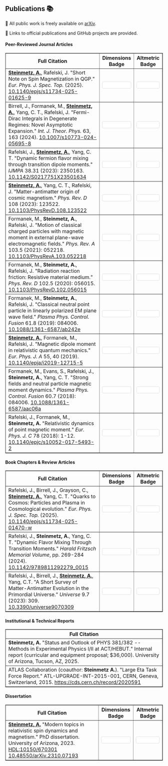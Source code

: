 ## Publications 📚

<style>
  /* Reusable container for badges */
  .badge-box {
    background-color: #ffffff;
    padding: 10px;
    border: 1px solid #ddd;
    border-radius: 4px;
    margin: 5px 0;
  }
</style>

<script>
  document.addEventListener("DOMContentLoaded", function(){
    // For Altmetric badges: inject common attributes into every element with the "donut-badge" class
    document.querySelectorAll(".donut-badge").forEach(function(el) {
      el.setAttribute("data-badge-type", "donut");
      el.setAttribute("data-badge-popover", "right");
      el.setAttribute("data-hide-no-mentions", "false");
    });
    
    // For Dimensions badges: inject common attributes into every element with the "small-dimensions-badge" class
    document.querySelectorAll(".small-dimensions-badge").forEach(function(el) {
      el.setAttribute("data-hide-zero-citations", "false");
      el.setAttribute("data-style", "small_circle");
      el.setAttribute("data-legend", "hover-left");
    });
  });
</script>

<script async src="https://badge.dimensions.ai/badge.js" charset="utf-8"></script>

<script type="text/javascript" src="https://d1bxh8uas1mnw7.cloudfront.net/assets/embed.js"></script>

<p>🔗 All public work is freely available on <a href="https://arxiv.org/a/steinmetz_a_1.html">arXiv</a>.</p>
<p>🔗 Links to official publications and GitHub projects are provided.</p>

<h4>Peer-Reviewed Journal Articles</h4>
<table border="1">
  <thead>
    <tr>
      <th>Full Citation</th>
      <th>Dimensions Badge</th>
      <th>Altmetric Badge</th>
    </tr>
  </thead>
  <tbody>
    <tr>
      <td>
        <strong><a href="https://github.com/ajsteinmetz/short-note-qgp">Steinmetz, A.</a></strong>, Rafelski, J. "Short Note on Spin Magnetization in QGP." <i>Eur. Phys. J. Spec. Top.</i> (2025). <a href="https://doi.org/10.1140/epjs/s11734-025-01625-9">10.1140/epjs/s11734-025-01625-9</a>
      </td>
      <td>
        <div class="badge-box">
          <span class="__dimensions_badge_embed__ small-dimensions-badge" data-doi="10.1140/epjs/s11734-025-01625-9"></span>
        </div>
      </td>
      <td>
        <div class="badge-box">
          <div class="altmetric-embed donut-badge" data-doi="10.1140/epjs/s11734-025-01625-9"></div>
        </div>
      </td>
    </tr>
    <tr>
      <td>
        Birrell, J., Formanek, M., <strong><a href="https://github.com/ajsteinmetz/fermi-distribution">Steinmetz, A.</a></strong>, Yang, C. T., Rafelski, J. "Fermi-Dirac Integrals in Degenerate Regimes: Novel Asymptotic Expansion." <i>Int. J. Theor. Phys.</i> 63, 163 (2024). <a href="https://doi.org/10.1007/s10773-024-05695-8">10.1007/s10773-024-05695-8</a>
      </td>
      <td>
        <div class="badge-box">
          <span class="__dimensions_badge_embed__ small-dimensions-badge" data-doi="10.1007/s10773-024-05695-8"></span>
        </div>
      </td>
      <td>
        <div class="badge-box">
          <div class="altmetric-embed donut-badge" data-doi="10.1007/s10773-024-05695-8"></div>
        </div>
      </td>
    </tr>
    <tr>
      <td>
        Rafelski, J., <strong><a href="https://github.com/ajsteinmetz/neutrino-transition-moments">Steinmetz, A.</a></strong>, Yang, C. T. "Dynamic fermion flavor mixing through transition dipole moments." <em>IJMPA</em> 38.31 (2023): 2350163. <a href="https://doi.org/10.1142/S0217751X23501634">10.1142/S0217751X23501634</a>
      </td>
      <td>
        <div class="badge-box">
          <span class="__dimensions_badge_embed__ small-dimensions-badge" data-doi="10.1142/S0217751X23501634"></span>
        </div>
      </td>
      <td>
        <div class="badge-box">
          <div class="altmetric-embed donut-badge" data-doi="10.1142/S0217751X23501634"></div>
        </div>
      </td>
    </tr>
    <tr>
      <td>
        <strong><a href="https://github.com/ajsteinmetz/plasma-partition">Steinmetz, A.</a></strong>, Yang, C. T., Rafelski, J. "Matter-antimatter origin of cosmic magnetism." <em>Phys. Rev. D</em> 108 (2023): 123522. <a href="https://doi.org/10.1103/PhysRevD.108.123522">10.1103/PhysRevD.108.123522</a>
      </td>
      <td>
        <div class="badge-box">
          <span class="__dimensions_badge_embed__ small-dimensions-badge" data-doi="10.1103/PhysRevD.108.123522"></span>
        </div>
      </td>
      <td>
        <div class="badge-box">
          <div class="altmetric-embed donut-badge" data-doi="10.1103/PhysRevD.108.123522"></div>
        </div>
      </td>
    </tr>
    <tr>
      <td>
        Formanek, M., <strong>Steinmetz, A.</strong>, Rafelski, J. "Motion of classical charged particles with magnetic moment in external plane-wave electromagnetic fields." <em>Phys. Rev. A</em> 103.5 (2021): 052218. <a href="https://doi.org/10.1103/PhysRevA.103.052218">10.1103/PhysRevA.103.052218</a>
      </td>
      <td>
        <div class="badge-box">
          <span class="__dimensions_badge_embed__ small-dimensions-badge" data-doi="10.1103/PhysRevA.103.052218"></span>
        </div>
      </td>
      <td>
        <div class="badge-box">
          <div class="altmetric-embed donut-badge" data-doi="10.1103/PhysRevA.103.052218"></div>
        </div>
      </td>
    </tr>
    <tr>
      <td>
        Formanek, M., <strong>Steinmetz, A.</strong>, Rafelski, J. "Radiation reaction friction: Resistive material medium." <em>Phys. Rev. D</em> 102.5 (2020): 056015. <a href="https://doi.org/https://doi.org/10.1103/PhysRevD.102.056015">10.1103/PhysRevD.102.056015</a>
      </td>
      <td>
        <div class="badge-box">
          <span class="__dimensions_badge_embed__ small-dimensions-badge" data-doi="10.1103/PhysRevD.102.056015"></span>
        </div>
      </td>
      <td>
        <div class="badge-box">
          <div class="altmetric-embed donut-badge" data-doi="10.1103/PhysRevD.102.056015"></div>
        </div>
      </td>
    </tr>
    <tr>
      <td>
        Formanek, M., <strong>Steinmetz, A.</strong>, Rafelski, J. "Classical neutral point particle in linearly polarized EM plane wave field." <em>Plasma Phys. Control. Fusion</em> 61.8 (2019): 084006. <a href="https://doi.org/10.1088/1361-6587/ab242e">10.1088/1361-6587/ab242e</a>
      </td>
      <td>
        <div class="badge-box">
          <span class="__dimensions_badge_embed__ small-dimensions-badge" data-doi="10.1088/1361-6587/ab242e"></span>
        </div>
      </td>
      <td>
        <div class="badge-box">
          <div class="altmetric-embed donut-badge" data-doi="10.1088/1361-6587/ab242e"></div>
        </div>
      </td>
    </tr>
    <tr>
      <td>
        <strong><a href="https://github.com/ajsteinmetz/magnetic-dipole-moment">Steinmetz, A.</a></strong>, Formanek, M., Rafelski, J. "Magnetic dipole moment in relativistic quantum mechanics." <em>Eur. Phys. J. A</em> 55, 40 (2019). <a href="https://doi.org/10.1140/epja/i2019-12715-5">10.1140/epja/i2019-12715-5</a>
      </td>
      <td>
        <div class="badge-box">
          <span class="__dimensions_badge_embed__ small-dimensions-badge" data-doi="10.1140/epja/i2019-12715-5"></span>
        </div>
      </td>
      <td>
        <div class="badge-box">
          <div class="altmetric-embed donut-badge" data-doi="10.1140/epja/i2019-12715-5"></div>
        </div>
      </td>
    </tr>
    <tr>
      <td>
        Formanek, M., Evans, S., Rafelski, J., <strong>Steinmetz, A.</strong>, Yang, C. T. "Strong fields and neutral particle magnetic moment dynamics." <em>Plasma Phys. Control. Fusion</em> 60.7 (2018): 084006. <a href="https://doi.org/10.1088/1361-6587/aac06a">10.1088/1361-6587/aac06a</a>
      </td>
      <td>
        <div class="badge-box">
          <span class="__dimensions_badge_embed__ small-dimensions-badge" data-doi="10.1088/1361-6587/aac06a"></span>
        </div>
      </td>
      <td>
        <div class="badge-box">
          <div class="altmetric-embed donut-badge" data-doi="10.1088/1361-6587/aac06a"></div>
        </div>
      </td>
    </tr>
    <tr>
      <td>
        Rafelski, J., Formanek, M., <strong>Steinmetz, A.</strong> "Relativistic dynamics of point magnetic moment." <em>Eur. Phys. J. C</em> 78 (2018): 1-12. <a href="https://doi.org/10.1140/epjc/s10052-017-5493-2">10.1140/epjc/s10052-017-5493-2</a>
      </td>
      <td>
        <div class="badge-box">
          <span class="__dimensions_badge_embed__ small-dimensions-badge" data-doi="10.1140/epjc/s10052-017-5493-2"></span>
        </div>
      </td>
      <td>
        <div class="badge-box">
          <div class="altmetric-embed donut-badge" data-doi="10.1140/epjc/s10052-017-5493-2"></div>
        </div>
      </td>
    </tr>
  </tbody>
</table>

<h4>Book Chapters &amp; Review Articles</h4>
<table border="1">
  <thead>
    <tr>
      <th>Full Citation</th>
      <th>Dimensions Badge</th>
      <th>Altmetric Badge</th>
    </tr>
  </thead>
  <tbody>
    <tr>
      <td>
        Rafelski, J., Birrell, J., Grayson, C., <strong><a href="https://github.com/ajsteinmetz/thesis-collab-project">Steinmetz, A.</a></strong>, Yang, C. T. "Quarks to Cosmos: Particles and Plasma in Cosmological evolution." <i>Eur. Phys. J. Spec. Top.</i> (2025). <a href="https://doi.org/10.1140/epjs/s11734-025-01470-w">10.1140/epjs/s11734-025-01470-w</a>
      </td>
      <td>
        <div class="badge-box">
          <span class="__dimensions_badge_embed__ small-dimensions-badge" data-doi="10.1140/epjs/s11734-025-01470-w"></span>
        </div>
      </td>
      <td>
        <div class="badge-box">
          <div class="altmetric-embed donut-badge" data-doi="10.1140/epjs/s11734-025-01470-w"></div>
        </div>
      </td>
    </tr>
    <tr>
      <td>
        Rafelski, J., <strong>Steinmetz, A.</strong>, Yang, C. T. "Dynamic Flavor Mixing Through Transition Moments." <em>Harald Fritzsch Memorial Volume</em>, pp. 269-284 (2024). <a href="https://doi.org/10.1142/9789811292279_0015">10.1142/9789811292279_0015</a>
      </td>
      <td>
        <div class="badge-box">
          <span class="__dimensions_badge_embed__ small-dimensions-badge" data-doi="10.1142/9789811292279_0015"></span>
        </div>
      </td>
      <td>
        <div class="badge-box">
          <div class="altmetric-embed donut-badge" data-doi="10.1142/9789811292279_0015"></div>
        </div>
      </td>
    </tr>
    <tr>
      <td>
        Rafelski, J., Birrell, J., <strong><a href="https://github.com/ajsteinmetz/a-short-survey">Steinmetz, A.</a></strong>, Yang, C.T. "A Short Survey of Matter-Antimatter Evolution in the Primordial Universe." <em>Universe</em> 9.7 (2023): 309. <a href="https://doi.org/10.3390/universe9070309">10.3390/universe9070309</a>
      </td>
      <td>
        <div class="badge-box">
          <span class="__dimensions_badge_embed__ small-dimensions-badge" data-doi="10.3390/universe9070309"></span>
        </div>
      </td>
      <td>
        <div class="badge-box">
          <div class="altmetric-embed donut-badge" data-altmetric-id="148440866"></div>
        </div>
      </td>
    </tr>
  </tbody>
</table>

<h4>Institutional & Technical Reports</h4>
<table border="1">
  <thead>
    <tr>
      <th>Full Citation</th>
    </tr>
  </thead>
  <tbody>
    <tr>
      <td>
        <strong>Steinmetz, A.</strong> "Status and Outlook of PHYS 381/382 -- Methods in Experimental Physics I/II at ACT/HEBUT." Internal report (curricular and equipment proposal; $36,000). University of Arizona, Tucson, AZ, 2025.
      </td>
    </tr>
    <tr>
      <td>
        ATLAS Collaboration (coauthor: <strong>Steinmetz A.</strong>). "Large Eta Task Force Report." ATL-UPGRADE-INT-2015-001, CERN, Geneva, Switzerland, 2015. <a href="https://cds.cern.ch/record/2020591">https://cds.cern.ch/record/2020591</a>
      </td>
    </tr>
  </tbody>
</table>

<h4>Dissertation</h4>
<table border="1">
  <thead>
    <tr>
      <th>Full Citation</th>
      <th>Dimensions Badge</th>
      <th>Altmetric Badge</th>
    </tr>
  </thead>
  <tbody>
    <tr>
      <td>
        <strong><a href="https://github.com/ajsteinmetz/thesis-ajsteinmetz">Steinmetz, A.</a></strong> "Modern topics in relativistic spin dynamics and magnetism." PhD dissertation. University of Arizona, 2023. <a href="http://hdl.handle.net/10150/670301">HDL:10150/670301</a> <a href="https://doi.org/10.48550/arXiv.2310.07193">10.48550/arXiv.2310.07193</a>
      </td>
      <td>
        <div class="badge-box">
          <span class="__dimensions_badge_embed__ small-dimensions-badge" data-doi="10.48550/arXiv.2310.07193"></span>
        </div>
      </td>
      <td>
        <div class="badge-box">
          <div class="altmetric-embed donut-badge" data-altmetric-id="155328339"></div>
        </div>
      </td>
    </tr>
  </tbody>
</table>

